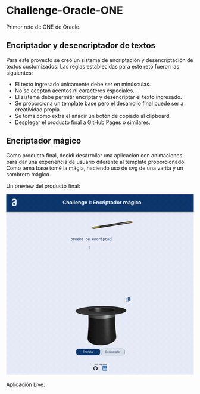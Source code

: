 # Challenge-Oracle-ONE

Primer reto de ONE de Oracle.

## **Encriptador y desencriptador de textos**

Para este proyecto se creó un sistema de encriptación y desencriptación de textos customizados. Las reglas establecidas para este reto fueron las siguientes:

* El texto ingresado únicamente debe ser en minúsculas.
* No se aceptan acentos ni caracteres especiales.
* El sistema debe permitir encriptar y desencriptar el texto ingresado.
* Se proporciona un template base pero el desarrollo final puede ser a creatividad propia.
* Se toma como extra el añadir un botón de copiado al clipboard.
* Desplegar el producto final a GitHub Pages o similares.

## Encriptador mágico

Como producto final, decidí desarrollar una aplicación con animaciones para dar una experiencia de usuario diferente al template proporcionado. Como tema base tomé la mágia, haciendo uso de svg de una varita y un sombrero mágico.

Un preview del producto final:

![1685950030989](image/README/1685950030989.png)

Aplicación Live:
